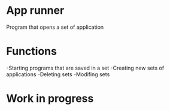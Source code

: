 # App runner
 Program that opens a set of application

# Functions
 -Starting programs that are saved in a set
 -Creating new sets of applications
 -Deleting sets
 -Modifing sets
 
# Work in progress